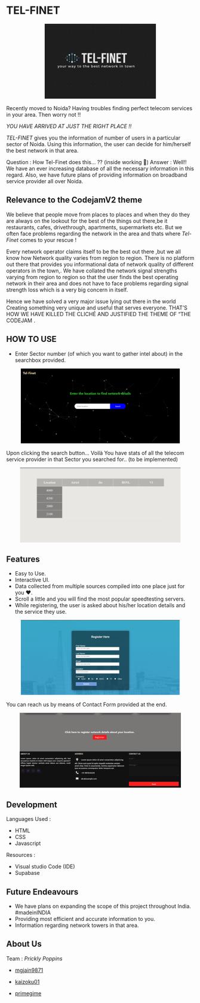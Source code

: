 # TEL-FINET
<p align="center">
    <img src=images/a.jpg height=200>
</p>


Recently moved to Noida? 
Having troubles finding perfect telecom services in your area.
Then worry not !!

 *YOU HAVE ARRIVED AT JUST THE RIGHT PLACE !!*
 
 *TEL-FINET* gives you the information of number of users in a particular sector of Noida. Using this information, the user can decide for him/herself the best network in that area.

Question : How Tel-Finet does this... ?? (inside working 👀)
Answer : Well!! We have an ever increasing database of all the necessary information in this regard.
Also, we have future plans of providing information on broadband service provider all over Noida.
   
## Relevance to the CodejamV2 theme 
We believe that people move from places to places and when they do they are always on the lookout for the best of the things out there,be it restaurants, cafes, drivethrough,
apartments, supermarkets etc. But we often face problems regarding the network in the area and thats where *Tel-Finet* comes to your rescue !

Every network operator claims itself to be the best out there ,but we all know how 
Network quality varies from region to region. There is no platform out there that provides you informational data of  network  quality of different operators in the town,.
We have collated the network signal strengths varying from region to region so that the user finds the best operating network in their area and does not have to face problems regarding signal strength loss which is a very big concern in itself.

Hence we have solved a very major issue lying out there in the world
Creating something very unique and useful that serves everyone.
THAT’S HOW WE HAVE KILLED THE CLICHÉ AND JUSTIFIED THE THEME OF “THE CODEJAM .


## HOW TO USE  

- Enter Sector number (of which you want to gather intel about) in the searchbox provided.
<p align="center">
    <img src=images/b.jpg height=200>
</p>
Upon clicking the search button...
Voilà You have stats of all the telecom service provider in that Sector you searched for.. (to be implemented)
<p align="center">
    <img src=images/e.jpg height=200>
</p>




## Features

- Easy to Use.
- Interactive UI.
- Data collected from multiple sources compiled into one place just for you ❤️.
- Scroll a little and you will find the most popular speedtesting servers.
- While registering, the user is asked about his/her location details and the service they use.
<p align="center">
    <img src=images/c.jpg height=200>
</p>
You can reach us by means of  Contact Form provided at the end.<p></p>
<p align="center">
    <img src=images/d.jpg height=200>
</p>

## Development 

Languages Used : 
- HTML
- CSS
- Javascript

Resources :
- Visual studio Code (IDE)
- Supabase 



## Future Endeavours
- We have plans on expanding the scope of this project throughout India. #madeinINDIA
- Providing most efficient and accurate information to you.
- Information regarding network towers in that area.

## About Us
Team  : *Prickly Poppins*

- [mgjain9871](https://github.com/mgjain9871)

- [kaizoku01](https://github.com/kaizoku01)

- [primegime](https://github.com/primegime)
